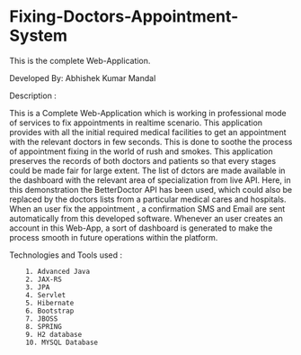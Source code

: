 # Fixing-Doctors-Appointment-System
This is the complete Web-Application.

Developed By:  Abhishek Kumar Mandal


Description :

   This is a Complete Web-Application which is working in professional mode of services to fix appointments in realtime scenario. This application provides with all the initial required medical facilities to get an appointment with the relevant doctors in few seconds. This is done to soothe the process of appointment fixing in the world of rush and smokes. This application preserves the records of both doctors and patients so that every stages could be made fair for large extent. The list of dctors are made available in the dashboard with the relevant area of specialization from live API. Here, in this demonstration the BetterDoctor API has been used, which could also be replaced by the doctors lists from a particular medical cares and hospitals. When an user fix the appointment , a confirmation SMS and Email are sent automatically from this developed software. Whenever an user creates an account in this Web-App, a sort of dashboard is generated to make the process smooth in future operations within the platform.
   
Technologies and Tools used :

        1. Advanced Java
        2. JAX-RS
        3. JPA
        4. Servlet
        5. Hibernate
        6. Bootstrap
        7. JBOSS
        8. SPRING
        9. H2 database
        10. MYSQL Database
